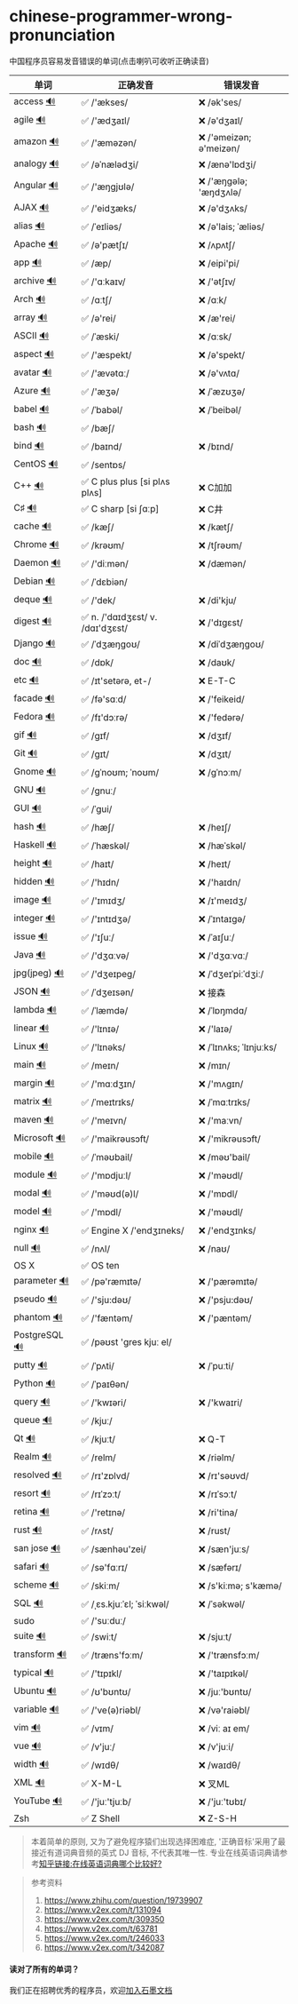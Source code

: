 # chinese-programmer-wrong-pronunciation

中国程序员容易发音错误的单词(点击喇叭可收听正确读音)

| 单词  | 正确发音 | 错误发音 |
| ---- | ------- | ------- |
| access [🔊](http://dict.youdao.com/dictvoice?audio=access&type=1) | ✅ /'ækses/ | ❌ /ək'ses/ |
| agile [🔊](http://dict.youdao.com/dictvoice?audio=agile&type=1) | ✅ /'ædʒaɪl/ | ❌ /ə'dʒaɪl/ |
| amazon [🔊](http://dict.youdao.com/dictvoice?audio=amazon&type=1) | ✅ /'æməzən/ | ❌ /'əmeizən; ə'meizən/ |
| analogy [🔊](http://dict.youdao.com/dictvoice?audio=analogy&type=1) | ✅ /əˈnælədʒi/ | ❌ /ænə'lɒdʒi/ |
| Angular [🔊](http://dict.youdao.com/dictvoice?audio=Angular&type=1) | ✅ /'æŋgjʊlə/ | ❌ /'æŋɡələ; 'æŋdʒʌlə/ |
| AJAX [🔊](http://dict.youdao.com/dictvoice?audio=AJAX&type=1) | ✅ /'eidʒæks/ | ❌ /ə'dʒʌks/ |
| alias [🔊](http://dict.youdao.com/dictvoice?audio=alias&type=2) | ✅ /ˈeɪliəs/| ❌ /ə'lais; ˈæliəs/ |
| Apache [🔊](http://dict.youdao.com/dictvoice?audio=Apache&type=1) | ✅ /ə'pætʃɪ/ | ❌ /ʌpʌtʃ/ |
| app [🔊](http://dict.youdao.com/dictvoice?audio=app&type=1) | ✅ /æp/ | ❌ /eipi'pi/|
| archive [🔊](http://dict.youdao.com/dictvoice?audio=archive&type=1) | ✅ /'ɑːkaɪv/ | ❌ /'ətʃɪv/ |
| Arch [🔊](http://dict.youdao.com/dictvoice?audio=arch&type=2) | ✅ /ɑːtʃ/ | ❌ /ɑːk/ |
| array [🔊](http://dict.youdao.com/dictvoice?audio=array&type=1) | ✅ /ə'rei/ | ❌ /æ'rei/ |
| ASCII [🔊](http://dict.youdao.com/dictvoice?audio=ascii&type=2) | ✅ /ˈæski/ | ❌ /ɑːsk/ |
| aspect [🔊](http://dict.youdao.com/dictvoice?audio=aspect&type=1) | ✅ /'æspekt/ | ❌ /ə'spekt/ |
| avatar [🔊](http://dict.youdao.com/dictvoice?audio=avatar&type=1) | ✅ /'ævətɑː/ | ❌ /ə'vʌtɑ/ |
| Azure [🔊](http://dict.youdao.com/dictvoice?audio=azure&type=1)| ✅ /'æʒə/ | ❌ /ˈæzʊʒə/ |
| babel [🔊](https://translate.google.cn/translate_tts?ie=UTF-8&q=babel&tl=en&total=1&idx=0&textlen=5&tk=632683.1038295&client=t&prev=input) | ✅ /ˈbabəl/ | ❌ /ˈbeibəl/ |
| bash [🔊](http://dict.youdao.com/dictvoice?audio=bash&type=2)| ✅ /bæʃ/ | |
| bind [🔊](http://dict.youdao.com/dictvoice?audio=bind&type=1) | ✅ /baɪnd/ | ❌ /bɪnd/ |
| CentOS [🔊](http://dict.youdao.com/dictvoice?audio=cache&type=2) | ✅ /sentɒs/ | |
| C++ [🔊](https://translate.google.cn/translate_tts?ie=UTF-8&q=C%2B%2B&tl=en&total=1&idx=0&textlen=3&tk=756760.916643&client=t&prev=input) | ✅ C plus plus [si plʌs plʌs] | ❌ C加加 |
| C♯ [🔊](https://translate.google.cn/translate_tts?ie=UTF-8&q=C%23&tl=en&total=1&idx=0&textlen=2&tk=583320.955939&client=t&prev=input) | ✅ C sharp [si ʃɑːp] | ❌ C井 |
| cache [🔊](http://dict.youdao.com/dictvoice?audio=cache&type=1) | ✅ /kæʃ/ | ❌ /kætʃ/ |
| Chrome [🔊](http://dict.youdao.com/dictvoice?audio=chrome&type=1) | ✅ /krəʊm/ | ❌ /tʃrəʊm/ |
| Daemon [🔊](http://dict.youdao.com/dictvoice?audio=Daemon&type=1) | ✅ /'diːmən/ | ❌ /dæmən/ |
| Debian [🔊](http://dict.youdao.com/dictvoice?audio=debian&type=2) | ✅ /ˈdɛbiən/ | |
| deque [🔊](http://dict.youdao.com/dictvoice?audio=deque&type=1) | ✅ /'dek/ | ❌ /di'kju/ |
| digest [🔊](http://dict.youdao.com/dictvoice?audio=digest&type=1) | ✅ n. /'dɑɪdʒɛst/ v. /dɑɪ'dʒɛst/ | ❌ /'dɪgɛst/ |
| Django [🔊](http://dict.youdao.com/dictvoice?audio=Django&type=1) | ✅ /ˈdʒæŋɡoʊ/ | ❌ /diˈdʒæŋɡoʊ/ |
| doc [🔊](http://dict.youdao.com/dictvoice?audio=doc&type=1) | ✅ /dɒk/| ❌ /daʊk/ |
| etc [🔊](http://dict.youdao.com/dictvoice?audio=etc&type=1) | ✅ /ɪt'setərə, et-/ | ❌ E-T-C |
| facade [🔊](http://dict.youdao.com/dictvoice?audio=facade&type=1) | ✅ /fə'sɑːd/| ❌ /'feikeid/ |
| Fedora [🔊](http://dict.youdao.com/dictvoice?audio=fedora&type=1) | ✅ /fɪ'dɔːrə/| ❌ /'fedərə/ |
| gif [🔊](upload.wikimedia.org/wikipedia/commons/2/2b/En-us-gif-1.ogg) | ✅ /ɡɪf/ | ❌ /dʒɪf/ |
| Git [🔊](http://dict.youdao.com/dictvoice?audio=git&type=1) | ✅ /ɡɪt/ | ❌ /dʒɪt/ |
| Gnome [🔊](http://dict.youdao.com/dictvoice?audio=gnome&type=1) | ✅ /ɡˈnoʊm; ˈnoʊm/ | ❌ /ɡˈnɔːm/ |
| GNU [🔊](https://upload.wikimedia.org/wikipedia/commons/2/24/En-gnu.ogg) | ✅ /gnuː/ | |
| GUI [🔊](http://dict.youdao.com/dictvoice?audio=GUI&type=1) | ✅ /ˈɡui/ | |
| hash [🔊](http://dict.youdao.com/dictvoice?audio=hash&type=1) | ✅ /hæʃ/ | ❌ /heɪʃ/ |
| Haskell [🔊](http://dict.youdao.com/dictvoice?audio=haskell&type=1) | ✅ /ˈhæskəl/ | ❌ /hæˈskəl/ |
| height [🔊](http://dict.youdao.com/dictvoice?audio=height&type=1) | ✅ /haɪt/ | ❌ /heɪt/ |
| hidden [🔊](http://dict.youdao.com/dictvoice?audio=hidden&type=1) | ✅ /'hɪdn/ | ❌ /'haɪdn/ |
| image [🔊](http://dict.youdao.com/dictvoice?audio=image&type=1) | ✅ /'ɪmɪdʒ/ | ❌ /ɪ'meɪdʒ/ |
| integer [🔊](http://dict.youdao.com/dictvoice?audio=integer&type=1) | ✅ /'ɪntɪdʒə/ | ❌ /ˈɪntaɪgə/ |
| issue [🔊](http://dict.youdao.com/dictvoice?audio=issue&type=1) | ✅ /'ɪʃuː/ | ❌ /ˈaɪʃuː/ |
| Java [🔊](http://dict.youdao.com/dictvoice?audio=java&type=1) | ✅ /'dʒɑːvə/ | ❌ /'dʒɑːvɑː/ |
| jpg(jpeg) [🔊](http://dict.youdao.com/dictvoice?audio=JPEG&type=1) | ✅ /'dʒeɪpeɡ/ | ❌ /ˈdʒeɪˈpiːˈdʒiː/ |
| JSON [🔊](https://translate.google.cn/translate_tts?ie=UTF-8&q=JSON&tl=en&total=1&idx=0&textlen=4&tk=118973.499718&client=t&prev=input) | ✅ /ˈdʒeɪsən/ | ❌ 接森 |
| lambda [🔊](http://dict.youdao.com/dictvoice?audio=lambda&type=1) | ✅ /ˈlæmdə/ | ❌ /ˈlɒŋmdɑ/ |
| linear [🔊](http://dict.youdao.com/dictvoice?audio=linear&type=1) | ✅ /'lɪnɪə/ | ❌ /'laɪə/ |
| Linux [🔊](http://dict.youdao.com/dictvoice?audio=linux&type=2) | ✅ /'lɪnəks/ | ❌ /ˈlɪnʌks; ˈlɪnjuːks/ |
| main [🔊](http://dict.youdao.com/dictvoice?audio=main&type=1) | ✅ /meɪn/ | ❌ /mɪn/ |
| margin [🔊](http://dict.youdao.com/dictvoice?audio=margin&type=1) | ✅ /'mɑːdʒɪn/ | ❌ /'mʌgɪn/ |
| matrix [🔊](http://dict.youdao.com/dictvoice?audio=matrix&type=1) | ✅ /ˈmeɪtrɪks/ | ❌ /ˈmɑːtrɪks/ |
| maven [🔊](http://dict.youdao.com/dictvoice?audio=maven&type=1) | ✅ /'meɪvn/ | ❌ /'maːvn/ |
| Microsoft [🔊](http://dict.youdao.com/dictvoice?audio=Microsoft&type=1) | ✅ /'maikrəusɔft/ | ❌ /'mikrəusɔft/ |
| mobile [🔊](http://dict.youdao.com/dictvoice?audio=mobile&type=1) | ✅ /ˈməʊbail/ | ❌ /məʊ'bail/ |
| module [🔊](http://dict.youdao.com/dictvoice?audio=module&type=1) | ✅ /'mɒdjuːl/ | ❌ /'məʊdl/ |
| modal [🔊](http://dict.youdao.com/dictvoice?audio=modal&type=1) | ✅ /'məʊd(ə)l/ | ❌ /'mɒdl/ |
| model [🔊](http://dict.youdao.com/dictvoice?audio=model&type=1) | ✅ /'mɒdl/ | ❌ /'məʊdl/ |
| nginx [🔊](https://translate.google.cn/translate_tts?ie=UTF-8&q=nginx&tl=en&total=1&idx=0&textlen=5&tk=526031.947828&client=t&prev=input) | ✅ Engine X /'endʒɪneks/ | ❌ /'endʒɪnks/ |
| null [🔊](http://dict.youdao.com/dictvoice?audio=null&type=1) | ✅ /nʌl/ | ❌ /naʊ/ |
| OS X | ✅ OS ten | |
| parameter [🔊](http://dict.youdao.com/dictvoice?audio=parameter&type=1) | ✅ /pə'ræmɪtə/ | ❌ /'pærəmɪtə/ |
| pseudo [🔊](http://dict.youdao.com/dictvoice?audio=pseudo&type=1) | ✅ /'sju:dəʊ/ | ❌ /'psju:dəʊ/ |
| phantom [🔊](http://dict.youdao.com/dictvoice?audio=phantom&type=2) | ✅ /'fæntəm/ | ❌ /'pæntəm/ |
| PostgreSQL [🔊](http://www.postgresql.org/files/postgresql.mp3) | ✅ /pəʊst 'ɡres kjuː el/ | |
| putty [🔊](http://dict.youdao.com/dictvoice?audio=putty&type=1) | ✅ /ˈpʌti/ | ❌ /ˈpuːti/ |
| Python [🔊](http://dict.youdao.com/dictvoice?audio=python&type=2) | ✅ /ˈpaɪθən/ | |
| query [🔊](http://dict.youdao.com/dictvoice?audio=query&type=1) | ✅ /'kwɪəri/ | ❌ /'kwaɪri/ |
| queue [🔊](http://dict.youdao.com/dictvoice?audio=queue&type=1) | ✅ /kjuː/ | |
| Qt [🔊](http://dict.youdao.com/dictvoice?audio=cute&type=1) | ✅ /kjuːt/ | ❌ Q-T |
| Realm [🔊](http://dict.youdao.com/dictvoice?audio=realm&type=1) | ✅ /relm/ | ❌ /riəlm/ |
| resolved [🔊](http://dict.youdao.com/dictvoice?audio=resolved&type=1) | ✅ /rɪ'zɒlvd/ | ❌ /rɪ'səʊvd/ |
| resort [🔊](http://dict.youdao.com/dictvoice?audio=resort&type=1) | ✅ /rɪˈzɔːt/ | ❌ /rɪˈsɔːt/ |
| retina [🔊](http://dict.youdao.com/dictvoice?audio=retina&type=1) | ✅ /'retɪnə/ | ❌ /ri'tina/ |
| rust [🔊](http://dict.youdao.com/dictvoice?audio=rust&type=1) | ✅ /rʌst/ | ❌ /rust/ |
| san jose [🔊](http://dict.youdao.com/dictvoice?audio=san%20jose&type=1) | ✅ /sænhəu'zei/ | ❌ /sæn'juːs/ |
| safari [🔊](http://dict.youdao.com/dictvoice?audio=safari&type=1) | ✅ /sə'fɑːrɪ/ | ❌ /sæfərɪ/ |
| scheme [🔊](http://dict.youdao.com/dictvoice?audio=scheme&type=1) | ✅ /skiːm/ | ❌ /s'kiːmə; s'kæmə/ |
| SQL [🔊](http://dict.youdao.com/dictvoice?audio=SQL&type=1) | ✅ /ˌɛs.kjuːˈɛl; ˈsiːkwəl/ | ❌ /ˈsəkwəl/ |
| sudo | ✅ /'suːduː/ | |
| suite [🔊](http://dict.youdao.com/dictvoice?audio=suite&type=1) | ✅ /swiːt/ | ❌ /sjuːt/ |
| transform [🔊](http://dict.youdao.com/dictvoice?audio=transform&type=1) | ✅ /træns'fɔːm/ | ❌ /'trænsfɔːm/ |
| typical [🔊](http://dict.youdao.com/dictvoice?audio=typical&type=1) | ✅ /'tɪpɪkl/ | ❌ /'taɪpɪkəl/ |
| Ubuntu [🔊](http://dict.youdao.com/dictvoice?audio=ubuntu&type=1) | ✅ /ʊ'bʊntʊ/ | ❌ /juː'bʊntʊ/ |
| variable [🔊](http://dict.youdao.com/dictvoice?audio=variable&type=1) | ✅ /'ve(ə)riəbl/ | ❌ /və'raiəbl/ |
| vim [🔊](http://upload.wikimedia.org/wikipedia/commons/6/68/En-us-vim.ogg) | ✅ /vɪm/ | ❌ /viː aɪ em/ |
| vue [🔊](http://dict.youdao.com/dictvoice?audio=vue&type=1) | ✅ /v'juː/ | ❌ /v'juːi/ |
| width [🔊](http://dict.youdao.com/dictvoice?audio=width&type=1) | ✅ /wɪdθ/ | ❌ /waɪdθ/ |
| XML [🔊](http://dict.youdao.com/dictvoice?audio=XML&type=1) | ✅ X-M-L | ❌ 叉ML |
| YouTube [🔊](http://dict.youdao.com/dictvoice?audio=youtube&type=1) | ✅ /'juː'tjuːb/ | ❌ /'juː'tʊbɪ/ |
| Zsh | ✅ Z Shell | ❌ Z-S-H |

> 本着简单的原则, 又为了避免程序猿们出现选择困难症, '正确音标'采用了最接近有道词典音频的英式 DJ 音标, 不代表其唯一性.
> 专业在线英语词典请参考[知乎链接:在线英语词典哪个比较好?](https://www.zhihu.com/question/19707759)



> 参考资料
>
> 1. https://www.zhihu.com/question/19739907
> 2. https://www.v2ex.com/t/131094
> 3. https://www.v2ex.com/t/309350
> 4. https://www.v2ex.com/t/63781
> 5. https://www.v2ex.com/t/246033
> 6. https://www.v2ex.com/t/342087


#### 读对了所有的单词？
我们正在招聘优秀的程序员，欢迎[加入石墨文档](https://shimo.im/doc/G3ckHEVF3f4qANHk)
